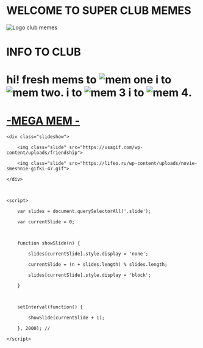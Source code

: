 # WELCOME TO SUPER CLUB MEMES
![Logo club memes](http://i.yapx.ru/Tyrz9.gif)
# INFO TO CLUB 
# hi! fresh mems to ![mem one](https://usagif.com/wp-content/uploads/funny-faces-49.gif) i to ![mem two](https://usagif.com/wp-content/uploads/friendship-60.gif). i to  ![mem 3](https://lifeo.ru/wp-content/uploads/novie-smeshnie-gifki-47.gif) i to ![mem 4](https://lifeo.ru/wp-content/uploads/novie-smeshnie-gifki-21.gif).
#                                                 [-MEGA MEM -](https://youtu.be/ZfqYReML_5c?si=0JRmEHo86bsGxU4L)




</head>

<body>

    <div class="slideshow">

        <img class="slide" src="https://usagif.com/wp-content/uploads/friendship">

        <img class="slide" src="https://lifeo.ru/wp-content/uploads/novie-smeshnie-gifki-47.gif">

    </div>



    <script>

        var slides = document.querySelectorAll('.slide');

        var currentSlide = 0;



        function showSlide(n) {

            slides[currentSlide].style.display = 'none';

            currentSlide = (n + slides.length) % slides.length;

            slides[currentSlide].style.display = 'block';

        }



        setInterval(function() {

            showSlide(currentSlide + 1);

        }, 2000); //

    </script>

</body>

</html>
